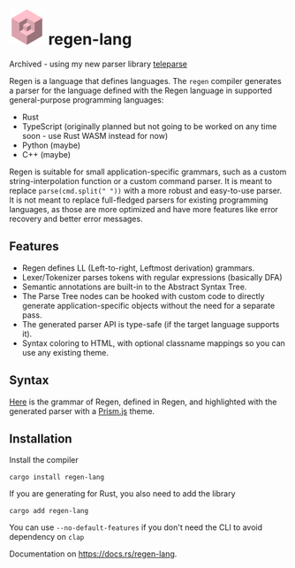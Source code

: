 # ![](./docs/icon.svg) regen-lang

Archived - using my new parser library [teleparse](https://github.com/Pistonite/teleparse)

Regen is a language that defines languages. The `regen` compiler generates a parser for the language defined with the Regen language in supported general-purpose programming languages:
- Rust
- TypeScript (originally planned but not going to be worked on any time soon - use Rust WASM instead for now)
- Python (maybe)
- C++ (maybe)

Regen is suitable for small application-specific grammars, such as a custom string-interpolation function or a custom command parser. It is meant to replace `parse(cmd.split(" "))` with a more robust and easy-to-use parser. It is not meant to replace full-fledged parsers for existing programming languages, as those are more optimized and have more features like error recovery and better error messages.

## Features
- Regen defines LL (Left-to-right, Leftmost derivation) grammars.
- Lexer/Tokenizer parses tokens with regular expressions (basically DFA)
- Semantic annotations are built-in to the Abstract Syntax Tree.
- The Parse Tree nodes can be hooked with custom code to directly generate application-specific objects without the need for a separate pass.
- The generated parser API is type-safe (if the target language supports it).
- Syntax coloring to HTML, with optional classname mappings so you can use any existing theme.

## Syntax
[Here](https://regen.pistonite.org) is the grammar of Regen, defined in Regen, and highlighted with the generated parser with a [Prism.js](https://prismjs.com/) theme.

## Installation
Install the compiler
```
cargo install regen-lang
```

If you are generating for Rust, you also need to add the library
```
cargo add regen-lang
```

You can use `--no-default-features` if you don't need the CLI to avoid dependency on `clap`

Documentation on https://docs.rs/regen-lang.
